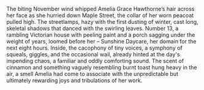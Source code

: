 The biting November wind whipped Amelia Grace Hawthorne’s hair across her face as she hurried down Maple Street, the collar of her worn peacoat pulled high.  The streetlamps, hazy with the first dusting of winter, cast long, skeletal shadows that danced with the swirling leaves.  Number 13, a rambling Victorian house with peeling paint and a porch sagging under the weight of years, loomed before her – Sunshine Daycare, her domain for the next eight hours.  Inside, the cacophony of tiny voices, a symphony of squeals, giggles, and the occasional wail, already hinted at the day's impending chaos, a familiar and oddly comforting sound.  The scent of cinnamon and something vaguely resembling burnt toast hung heavy in the air, a smell Amelia had come to associate with the unpredictable but ultimately rewarding joys and tribulations of her work.
